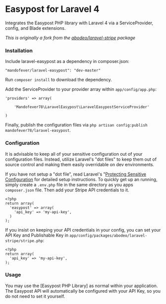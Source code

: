 Easypost for Laravel 4
==============

Integrates the Easypost PHP library with Laravel 4 via a ServiceProvider, config, and Blade extensions.

*This is originally a fork from the [abodeo/laravel-stripe](https://github.com/Abodeo/laravel-stripe) package*

### Installation

Include laravel-easypost as a dependency in composer.json:

~~~
"mandofever/laravel-easypost": "dev-master"
~~~

Run `composer install` to download the dependency.

Add the ServiceProvider to your provider array within `app/config/app.php`:

~~~
'providers' => array(

    'Mandofever78\LaravelEasypost\LaravelEasypostServiceProvider'

)
~~~

Finally, publish the configuration files via `php artisan config:publish mandofever78/laravel-easypost`.


### Configuration

It is advisable to keep all of your sensitive configuration out of your configuration files. Instead, utilize Laravel's "dot files" to keep them out of source control and making them easily overridable on dev environments.

If you have not setup a "dot file", read Laravel's "[Protecting Sensitive Configuration](http://laravel.com/docs/configuration#protecting-sensitive-configuration) for detailed setup instructions. To quickly get up an running, simply create a `.env.php` file in the same directory as you apps `composer.json` file. Then add your Stripe API credentials to it.

~~~
<?php
return array(
  'easypost' => array(
    'api_key' => 'my-api-key',
  )
);
~~~

If you insist on keeping your API credentials in your config, you can set your API Key and Publishable Key in `app/config/packages/abodeo/laravel-stripe/stripe.php`:

~~~
<?php
return array(
  'api_key' => 'my-api-key',
);
~~~

### Usage

You may use the [Easypost PHP Library] as normal within your application. The Easypost API will automatically be configured with your API Key, so you do not need to set it yourself.



